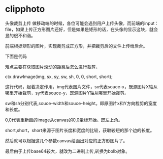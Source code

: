 # clipphoto
头像裁剪上传
做移动端的时候，各位可能会遇到用户上传头像，而前端的input：file，如果上传正方形图片还好，但是如果是矩形的话，在头像的显示这块，就会显的很不和谐。

前端根据矩形的图片，实现裁剪成正方形，并把裁剪后的文件上传给后台。

下面是代码


<template>
  <div class="photo-panel">
    <back-btn/>
    <h3 class="tc">头像</h3>

    <div class="photo-box bg-w">
      <div class="license-box">
        <div class="bus-license img-box">
          <img ref="avatar_img" src="@/assets/avater.png" class="avatar" alt="头像" @click="upload('avatar')">
          <input ref="avatar" :accept="accept" type="file" name="" class="hide" @change="setPhoto">
        </div>
        <p v-show="!avatar" class="lh-3 tc ">点击拍摄头像</p>
        <p v-show="avatar" class="lh-3 tc"><span class="f-blue" @click="$refs.avatar.click();currentType='avatar'">重新拍摄 </span> 头像 </p>
      </div>
    </div>

    <div v-show="show_clip_img" class="clip_img_box">
      <div class="shade top_shade"/>
      <div ref="clip_img" class="clip_img">
        <img ref="clip_avatar" :class="avater_width_larger_height? 'w_l_h' : ''" src="@/assets/license2.png" class="clip_avatar" alt="">
      </div>
      <div class="shade bottom_shade">
        <div>
          <div class="cancel_clip clip_btn fl" @click="cancelClip">取消</div>
          <div class="check_clip clip_btn fr" @click="checkClip">选取</div>
        </div>
      </div>
    </div>
    <van-button type="info" size="large" class="upload_btn pdbox mgbox bottom-btn" @click="submit">上传照片</van-button>

  </div>
</template>


难点主要在获取图片滚动的距离后怎么进行裁剪，

ctx.drawImage(img, sx, sy, sw, sh, 0, 0, short, short);

这行代码，起着决定作用，img代表图片文件，sx代表souce-x，既源图片X轴从哪里开始裁剪，sy代表souce-y，既源图片Y轴从哪里开始裁剪。

sw和sh分别代表,souce-width和souce-height。即原图片x和Y方向裁剪的宽度和长度。

0,0代表重新画的image从canvas的0,0坐标开始。既左上角。

short,short，short来源于图片长度和宽度的比较，获取较短的那个边的长度。

然后就可以根据这几个参数canvas绘画出对应的正方形图片了。

最后由于上传base64较大，就改为二进制上传,转换为bolb对象。

